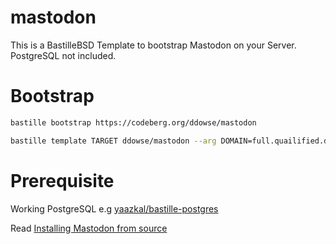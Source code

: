 # mastodon

This is a BastilleBSD Template to bootstrap Mastodon on your Server. PostgreSQL not included. 

# Bootstrap

```sh
bastille bootstrap https://codeberg.org/ddowse/mastodon
```

```sh
bastille template TARGET ddowse/mastodon --arg DOMAIN=full.quailified.domainname --arg EMAIL=mailbox@example.org
```

# Prerequisite

Working PostgreSQL e.g [yaazkal/bastille-postgres](https://github.com/yaazkal/bastille-postgres)

Read [Installing Mastodon from source](https://docs.joinmastodon.org/admin/install/#creating-a-user)

